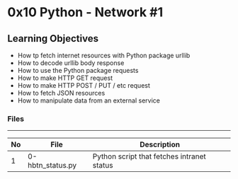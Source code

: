 # 0x10 Python - Network #1

## Learning Objectives

* How tp fetch internet resources with Python package urllib
* How to decode urllib body response
* How to use the Python package requests
* How to make HTTP GET request
* How to make HTTP POST / PUT / etc request
* How to fetch JSON resources
* How to manipulate data from an external service

### Files

---
No | File | Description
---|---|---
1 | 0-hbtn_status.py | Python script that fetches intranet status